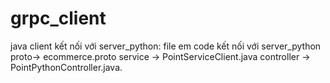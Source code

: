 # grpc_client

java client kết nối với server_python: 
file em code kết nối với server_python
proto-> ecommerce.proto
service ->  PointServiceClient.java
controller ->  PointPythonController.java.